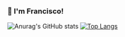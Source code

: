 ### 👋 I'm Francisco!


![Anurag's GitHub stats](https://github-readme-stats.vercel.app/api?username=Frank99CR&show_icons=true&theme=radical)
[![Top Langs](https://github-readme-stats.vercel.app/api/top-langs/?username=Frank99CR)](https://github.com/Frank99CR/github-readme-stats&theme=radical)



<!--
**Frank99CR/Frank99CR** is a ✨ _special_ ✨ repository because its `README.md` (this file) appears on your GitHub profile.

Here are some ideas to get you started:

- 🔭 I’m currently working on ...
- 🌱 I’m currently learning ...
- 👯 I’m looking to collaborate on ...
- 🤔 I’m looking for help with ...
- 💬 Ask me about ...
- 📫 How to reach me: ...
- 😄 Pronouns: ...
- ⚡ Fun fact: ...
-->
